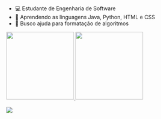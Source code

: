 <!--

**murilofreua/murilofreua** is a ✨ _special_ ✨ repository because its `README.md` (this file) appears on your GitHub profile.

Here are some ideas to get you started:

-->

- 💻 Estudante de Engenharia de Software
- 🌱 Aprendendo as linguagens Java, Python, HTML e CSS
- 🤔 Busco ajuda para formatação de algoritmos

<div>
  <a href="https://github.com/murilofreua">
  <img height="180em" src="https://github-readme-stats.vercel.app/api?username=murilofreua&show_icons=true&theme=dark&include_all_commits=true&count_private=true"/>
  <img height="180em" src="https://github-readme-stats.vercel.app/api/top-langs/?username=murilofreua&layout=compact&langs_count=7&theme=dark"/>
</div>
<div style="display: inline_block"><br>
  <img src="https://cdn.jsdelivr.net/gh/devicons/devicon/icons/c/c-original.svg">
</div>                                                                                
                                                                                

